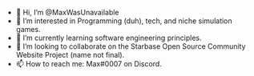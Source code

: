 - 👋 Hi, I’m @MaxWasUnavailable
- 👀 I’m interested in Programming (duh), tech, and niche simulation games.
- 🌱 I’m currently learning software engineering principles.
- 💞️ I’m looking to collaborate on the Starbase Open Source Community Website Project (name not final).
- 📫 How to reach me: Max#0007 on Discord.

<!---
MaxWasUnavailable/MaxWasUnavailable is a ✨ special ✨ repository because its `README.md` (this file) appears on your GitHub profile.
You can click the Preview link to take a look at your changes.
--->
